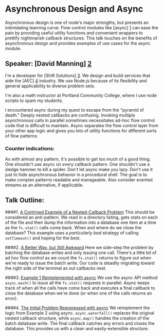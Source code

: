 # Asynchronous Design and Async

Asynchronous design is one of node's major strengths, but presents an intimidating learning curve. Flow control modules like [async] [1] can ease the pain by providing useful utility functions and convenient wrappers to prettify nightmarish callback structures. This talk touches on the benefits of asynchronous design and provides examples of use cases for the async module.

## Speaker: [David Manning] [2]

I'm a developer for [Shift Solutions] [3]. We design and build services that aide the [AEC] [4] industry. We use Node.js because of its flexibility and general applicability to diverse problem sets.

I'm also a math instructor at Portland Community College, where I use node scripts to spam my students.

I encountered async during my quest to escape from the "pyramid of death." Deeply nested callbacks are confusing. Invoking multiple asynchronous calls in parallel sometimes necessitates ad-hoc flow control code that is difficult to maintain. Async separates the flow control layer from your other app logic and gives you lots of utility functions for different sorts of flow patterns.

### Counter indications:

As with almost any pattern, it's possible to get too much of a good thing. One shouldn't use async on _every_ callback pattern. One shouldn't use a sledge hammer to kill a spider. Don't let async make you lazy. Don't use it just to hide asynchronous behavior in a procedural shell. The goal is to make complex patterns readable and manageable. Also consider evented streams as an alternative, if applicable.

## Talk Outline:

####1. [A Contrived Example of a Nested-Callback Problem](src="./example1.js")
This should be considered an anti-pattern. We read in a directory listing, gets stats on each of the file and then dump the information into a database one item at a time as the `fs.stat()` calls come back. When and where do we close the database? This example uses a _particularly bad_ strategy of calling `setTimeout()` and hoping for the best.

####2. [A Better Way, but Still Awkward](src="./example2.js")
Here we side-step the problem by batching the database writes and only issuing one call. There's a little bit of ad hoc flow control as we count the `fs.stat()` returns to figure out when we're ready to issue the batch write. Our code is steadily migrating toward the right side of the terminal as out callbacks nest.

####3. [Example 1 Reimplemented with async](src="./example3.js")
We use the async API method `async.each()` to issue all the `fs.stat()` requests in parallel. Async keeps track of when all the calls have come back and executes a final callback to close the database when we're done (or when one of the calls returns an error).

####4. [The Initial Problem Reexpressed with async](src="./example4.js")
We reimplement the logic from Example 2 using async. `async.waterfall()` replaces the original nested callback structure, while `async.map()` handles the creation of the batch database write. The final callback catches any errors and closes the database. This provides us with a clean and easily-extensible structure.

[1]: https://github.com/caolan/async

[2]: https://github.com/dlmanning

[3]: http://www.shiftsolutions.co

[4]: http://en.wikipedia.org/wiki/Architecture_Engineering_Construction "Architecture, Engineering and Construction"
